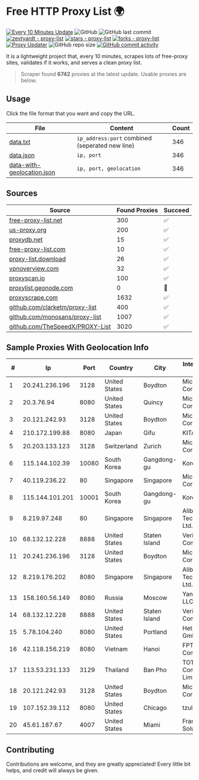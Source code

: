
# Free HTTP Proxy List 🌍

[![Every 10 Minutes Update](https://github.com/mertguvencli/http-proxy-list/actions/workflows/main.yml/badge.svg?branch=main)](https://github.com/mertguvencli/http-proxy-list/actions/workflows/main.yml)
![GitHub](https://img.shields.io/github/license/mertguvencli/http-proxy-list)
![GitHub last commit](https://img.shields.io/github/last-commit/mertguvencli/http-proxy-list)
[![zevtyardt - proxy-list](https://img.shields.io/static/v1?label=zevtyardt&message=proxy-list&color=blue&logo=github)](https://github.com/zevtyardt/proxy-list "Go to GitHub repo")
[![stars - proxy-list](https://img.shields.io/github/stars/zevtyardt/proxy-list?style=social)](https://github.com/zevtyardt/proxy-list)
[![forks - proxy-list](https://img.shields.io/github/forks/zevtyardt/proxy-list?style=social)](https://github.com/zevtyardt/proxy-list)
[![Proxy Updater](https://github.com/zevtyardt/proxy-list/workflows/Proxy%20Updater/badge.svg)](https://github.com/zevtyardt/proxy-list/actions?query=workflow:"Proxy+Updater")
![GitHub repo size](https://img.shields.io/github/repo-size/zevtyardt/proxy-list)
[![GitHub commit activity](https://img.shields.io/github/commit-activity/m/zevtyardt/proxy-list?logo=commits)](https://github.com/zevtyardt/proxy-list/commits/main)

It is a lightweight project that, every 10 minutes, scrapes lots of free-proxy sites, validates if it works, and serves a clean proxy list.

> Scraper found **6742** proxies at the latest update. Usable proxies are below.

## Usage

Click the file format that you want and copy the URL.

|File|Content|Count|
|----|-------|-----|
|[data.txt](https://raw.githubusercontent.com/mertguvencli/http-proxy-list/main/proxy-list/data.txt)|`ip_address:port` combined (seperated new line)|346|
|[data.json](https://raw.githubusercontent.com/mertguvencli/http-proxy-list/main/proxy-list/data.json)|`ip, port`|346|
|[data-with-geolocation.json](https://raw.githubusercontent.com/mertguvencli/http-proxy-list/main/proxy-list/data-with-geolocation.json)|`ip, port, geolocation`|346|

## Sources

|Source|Found Proxies|Succeed|
|------|-------------|-------|
|[free-proxy-list.net](https://free-proxy-list.net)|300|✅|
|[us-proxy.org](https://www.us-proxy.org)|200|✅|
|[proxydb.net](http://proxydb.net)|15|✅|
|[free-proxy-list.com](https://free-proxy-list.com/?page=&port=&type%5B%5D=http&type%5B%5D=https&up_time=0&search=Search)|10|✅|
|[proxy-list.download](https://www.proxy-list.download/HTTP)|26|✅|
|[vpnoverview.com](https://vpnoverview.com/privacy/anonymous-browsing/free-proxy-servers)|32|✅|
|[proxyscan.io](https://www.proxyscan.io)|100|✅|
|[proxylist.geonode.com](https://proxylist.geonode.com/api/proxy-list?limit=300&page=1&sort_by=lastChecked&sort_type=desc&protocols=http,https)|0|🚫|
|[proxyscrape.com](https://api.proxyscrape.com/v2/?request=displayproxies&protocol=http&timeout=10000&country=all&ssl=all&anonymity=all)|1632|✅|
|[github.com/clarketm/proxy-list](https://raw.githubusercontent.com/clarketm/proxy-list/master/proxy-list-raw.txt)|400|✅|
|[github.com/monosans/proxy-list](https://raw.githubusercontent.com/monosans/proxy-list/main/proxies/http.txt)|1007|✅|
|[github.com/TheSpeedX/PROXY-List](https://raw.githubusercontent.com/TheSpeedX/PROXY-List/master/http.txt)|3020|✅|


## Sample Proxies With Geolocation Info

|#|Ip|Port|Country|City|Internet Service Provider|
|-|--|----|-------|----|-------------------------|
|1|20.241.236.196|3128|United States|Boydton|Microsoft Corporation|
|2|20.3.76.94|8080|United States|Quincy|Microsoft Corporation|
|3|20.121.242.93|3128|United States|Boydton|Microsoft Corporation|
|4|210.172.199.88|8080|Japan|Gifu|KITAGATA|
|5|20.203.133.123|3128|Switzerland|Zurich|Microsoft Corporation|
|6|115.144.102.39|10080|South Korea|Gangdong-gu|Korea Telecom|
|7|40.119.236.22|80|Singapore|Singapore|Microsoft Corporation|
|8|115.144.101.201|10001|South Korea|Gangdong-gu|Korea Telecom|
|9|8.219.97.248|80|Singapore|Singapore|Alibaba (US) Technology Co., Ltd.|
|10|68.132.12.228|8888|United States|Staten Island|Verizon Communications|
|11|20.241.236.196|3128|United States|Boydton|Microsoft Corporation|
|12|8.219.176.202|8080|Singapore|Singapore|Alibaba (US) Technology Co., Ltd.|
|13|158.160.56.149|8080|Russia|Moscow|Yandex.Cloud LLC|
|14|68.132.12.228|8888|United States|Staten Island|Verizon Communications|
|15|5.78.104.240|8080|United States|Portland|Hetzner Online GmbH|
|16|42.118.156.219|8080|Vietnam|Hanoi|FPT Telecom Company|
|17|113.53.231.133|3129|Thailand|Ban Pho|TOT Public Company Limited|
|18|20.121.242.93|3128|United States|Boydton|Microsoft Corporation|
|19|107.152.39.112|8080|United States|Chicago|tzulo, inc.|
|20|45.61.187.67|4007|United States|Miami|FranTech Solutions|



## Contributing

Contributions are welcome, and they are greatly appreciated! Every
little bit helps, and credit will always be given.

